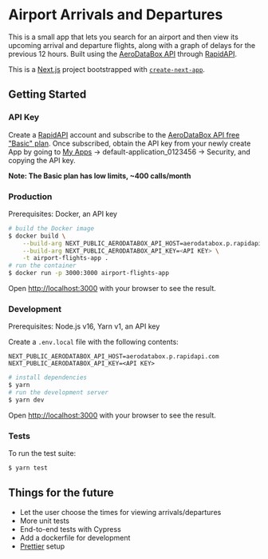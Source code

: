 # Airport Arrivals and Departures

This is a small app that lets you search for an airport and then view its upcoming arrival and departure flights, along with a graph of delays for the previous 12 hours. Built using the [AeroDataBox API](https://doc.aerodatabox.com/) through [RapidAPI](https://rapidapi.com/aedbx-aedbx/api/aerodatabox/).

This is a [Next.js](https://nextjs.org/) project bootstrapped with [`create-next-app`](https://github.com/vercel/next.js/tree/canary/packages/create-next-app).

## Getting Started

### API Key

Create a [RapidAPI](https://rapidapi.com/hub) account and subscribe to the [AeroDataBox API free "Basic" plan](https://rapidapi.com/aedbx-aedbx/api/aerodatabox/pricing). Once subscribed, obtain the API key from your newly create App by going to [My Apps](https://rapidapi.com/developer/apps) -> default-application_0123456 -> Security, and copying the API key.

**Note: The Basic plan has low limits, ~400 calls/month**

### Production

Prerequisites: Docker, an API key

```bash
# build the Docker image
$ docker build \
    --build-arg NEXT_PUBLIC_AERODATABOX_API_HOST=aerodatabox.p.rapidapi.com \
    --build-arg NEXT_PUBLIC_AERODATABOX_API_KEY=<API KEY> \
    -t airport-flights-app .
# run the container
$ docker run -p 3000:3000 airport-flights-app
```

Open [http://localhost:3000](http://localhost:3000) with your browser to see the result.

### Development

Prerequisites: Node.js v16, Yarn v1, an API key

Create a `.env.local` file with the following contents:

```
NEXT_PUBLIC_AERODATABOX_API_HOST=aerodatabox.p.rapidapi.com
NEXT_PUBLIC_AERODATABOX_API_KEY=<API KEY>
```

```bash
# install dependencies
$ yarn
# run the development server
$ yarn dev
```

Open [http://localhost:3000](http://localhost:3000) with your browser to see the result.

### Tests

To run the test suite:

```bash
$ yarn test
```

## Things for the future

- Let the user choose the times for viewing arrivals/departures
- More unit tests
- End-to-end tests with Cypress
- Add a dockerfile for development
- [Prettier](https://prettier.io/) setup
